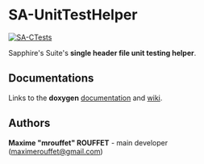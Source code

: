 # SA-UnitTestHelper

[![SA-CTests](https://github.com/sapphire-devteam/SA-UnitTestHelper/actions/workflows/sa_ctest.yml/badge.svg)](https://github.com/sapphire-devteam/SA-UnitTestHelper/actions/workflows/sa_ctest.yml)

Sapphire's Suite's **single header file unit testing helper**.

## Documentations

Links to the **doxygen** [documentation](https://sapphire-devteam.github.io/SA-UnitTestHelper/) and [wiki](https://github.com/sapphire-devteam/SA-UnitTestHelper/wiki).

## Authors

**Maxime "mrouffet" ROUFFET** - main developer (maximerouffet@gmail.com)